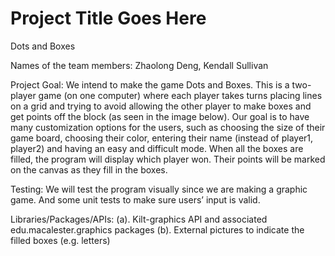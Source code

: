 # Project Title Goes Here

Dots and Boxes

Names of the team members: Zhaolong Deng, Kendall Sullivan

Project Goal: We intend to make the game Dots and Boxes. This is a two-player game (on one computer) where each player takes turns placing lines on a grid and trying to avoid allowing the other player to make boxes and get points off the block (as seen in the image below). Our goal is to have many customization options for the users, such as choosing the size of their game board, choosing their color, entering their name (instead of player1, player2) and having an easy and difficult mode. When all the boxes are filled, the program will display which player won. Their points will be marked on the canvas as they fill in the boxes.

Testing: We will test the program visually since we are making a graphic game. And some unit tests to make sure users’ input is valid.

Libraries/Packages/APIs: 
(a). Kilt-graphics API and associated edu.macalester.graphics packages
(b). External pictures to indicate the filled boxes (e.g. letters)

